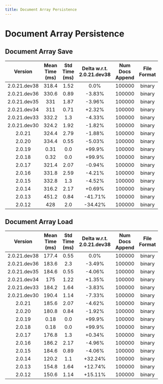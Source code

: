 ```yaml
---
title: Document Array Persistence
---
```

# Document Array Persistence

## Document Array Save

| Version | Mean Time (ms) | Std Time (ms) | Delta w.r.t. 2.0.21.dev38 | Num Docs Append | File Format | Iterations |
| :---: | :---: | :---: | :---: | :---: | :---: | :---: |
| 2.0.21.dev38 | 318.4 | 1.52 | 0.0% | 100000 | binary | 5 |
| 2.0.21.dev36 | 330.6 | 0.89 | -3.83% | 100000 | binary | 5 |
| 2.0.21.dev35 | 331 | 1.87 | -3.96% | 100000 | binary | 5 |
| 2.0.21.dev34 | 311 | 0.71 | +2.32% | 100000 | binary | 5 |
| 2.0.21.dev33 | 332.2 | 1.3 | -4.33% | 100000 | binary | 5 |
| 2.0.21.dev30 | 324.2 | 1.92 | -1.82% | 100000 | binary | 5 |
| 2.0.21 | 324.4 | 2.79 | -1.88% | 100000 | binary | 5 |
| 2.0.20 | 334.4 | 0.55 | -5.03% | 100000 | binary | 5 |
| 2.0.19 | 0.31 | 0.0 | +99.9% | 100000 | binary | 5 |
| 2.0.18 | 0.32 | 0.0 | +99.9% | 100000 | binary | 5 |
| 2.0.17 | 321.4 | 2.07 | -0.94% | 100000 | binary | 5 |
| 2.0.16 | 331.8 | 2.59 | -4.21% | 100000 | binary | 5 |
| 2.0.15 | 332.8 | 1.3 | -4.52% | 100000 | binary | 5 |
| 2.0.14 | 316.2 | 2.17 | +0.69% | 100000 | binary | 5 |
| 2.0.13 | 451.2 | 0.84 | -41.71% | 100000 | binary | 5 |
| 2.0.12 | 428 | 2.0 | -34.42% | 100000 | binary | 5 |
## Document Array Load

| Version | Mean Time (ms) | Std Time (ms) | Delta w.r.t. 2.0.21.dev38 | Num Docs Append | File Format | Iterations |
| :---: | :---: | :---: | :---: | :---: | :---: | :---: |
| 2.0.21.dev38 | 177.4 | 0.55 | 0.0% | 100000 | binary | 5 |
| 2.0.21.dev36 | 183.6 | 2.3 | -3.49% | 100000 | binary | 5 |
| 2.0.21.dev35 | 184.6 | 0.55 | -4.06% | 100000 | binary | 5 |
| 2.0.21.dev34 | 175 | 1.22 | +1.35% | 100000 | binary | 5 |
| 2.0.21.dev33 | 184.2 | 1.64 | -3.83% | 100000 | binary | 5 |
| 2.0.21.dev30 | 190.4 | 1.14 | -7.33% | 100000 | binary | 5 |
| 2.0.21 | 185.6 | 2.07 | -4.62% | 100000 | binary | 5 |
| 2.0.20 | 180.8 | 0.84 | -1.92% | 100000 | binary | 5 |
| 2.0.19 | 0.18 | 0.0 | +99.9% | 100000 | binary | 5 |
| 2.0.18 | 0.18 | 0.0 | +99.9% | 100000 | binary | 5 |
| 2.0.17 | 176.8 | 1.3 | +0.34% | 100000 | binary | 5 |
| 2.0.16 | 186.2 | 2.17 | -4.96% | 100000 | binary | 5 |
| 2.0.15 | 184.6 | 0.89 | -4.06% | 100000 | binary | 5 |
| 2.0.14 | 120.2 | 1.1 | +32.24% | 100000 | binary | 5 |
| 2.0.13 | 154.8 | 1.64 | +12.74% | 100000 | binary | 5 |
| 2.0.12 | 150.6 | 1.14 | +15.11% | 100000 | binary | 5 |
